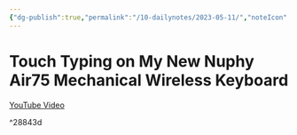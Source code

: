 ```yaml
---
{"dg-publish":true,"permalink":"/10-dailynotes/2023-05-11/","noteIcon":"2"}
---
```


# Touch Typing on My New Nuphy Air75 Mechanical Wireless Keyboard

[YouTube Video](https://youtu.be/LjnYAlTRt5M)

^28843d